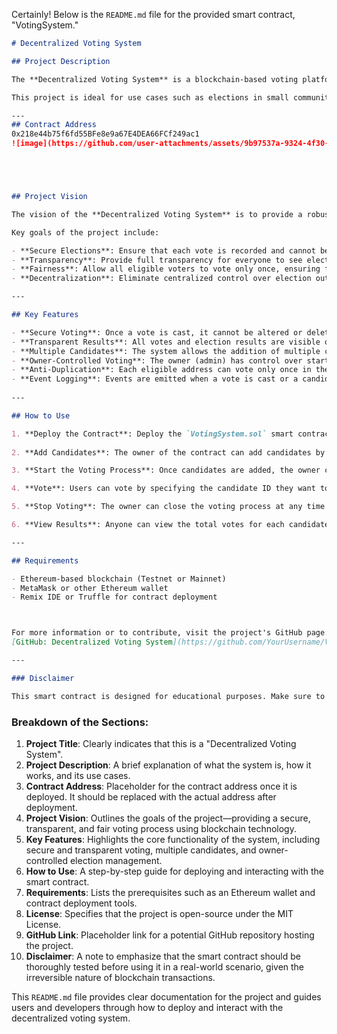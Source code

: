 Certainly! Below is the `README.md` file for the provided smart contract, "VotingSystem."

```markdown
# Decentralized Voting System

## Project Description

The **Decentralized Voting System** is a blockchain-based voting platform built on Ethereum. It provides a secure and transparent way for users to participate in elections. Through the use of smart contracts, it ensures that votes are tamper-proof, transparent, and verifiable. The system allows an owner to add candidates, start and stop the voting process, and ensures that each eligible voter can only vote once.

This project is ideal for use cases such as elections in small communities, governance protocols, or any application that requires a fair and transparent voting mechanism.

---
## Contract Address
0x218e44b75f6fd55BFe8e9a67E4DEA66FCf249ac1
![image](https://github.com/user-attachments/assets/9b97537a-9324-4f30-b634-0a58d1e83143)





## Project Vision

The vision of the **Decentralized Voting System** is to provide a robust, transparent, and secure voting mechanism using blockchain technology. It aims to eliminate fraud and manipulation in traditional voting systems by leveraging the immutable and transparent nature of blockchain.

Key goals of the project include:

- **Secure Elections**: Ensure that each vote is recorded and cannot be altered.
- **Transparency**: Provide full transparency for everyone to see election results in real-time.
- **Fairness**: Allow all eligible voters to vote only once, ensuring fairness.
- **Decentralization**: Eliminate centralized control over election outcomes.

---

## Key Features

- **Secure Voting**: Once a vote is cast, it cannot be altered or deleted, ensuring the integrity of the election results.
- **Transparent Results**: All votes and election results are visible on the blockchain, ensuring transparency and trust.
- **Multiple Candidates**: The system allows the addition of multiple candidates to an election.
- **Owner-Controlled Voting**: The owner (admin) has control over starting and stopping the voting process.
- **Anti-Duplication**: Each eligible address can vote only once in the election.
- **Event Logging**: Events are emitted when a vote is cast or a candidate is added, providing real-time updates to off-chain systems.
  
---

## How to Use

1. **Deploy the Contract**: Deploy the `VotingSystem.sol` smart contract on an Ethereum testnet or mainnet using tools like [Remix IDE](https://remix.ethereum.org/) or [Truffle](https://www.trufflesuite.com/).
   
2. **Add Candidates**: The owner of the contract can add candidates by calling the `addCandidate` function. Each candidate is identified by a unique ID and name.

3. **Start the Voting Process**: Once candidates are added, the owner can open the voting by calling the `startVoting` function. This allows users to cast votes.

4. **Vote**: Users can vote by specifying the candidate ID they want to vote for. Voting is only allowed while the voting process is open.

5. **Stop Voting**: The owner can close the voting process at any time by calling `stopVoting`. No more votes can be cast after the voting is stopped.

6. **View Results**: Anyone can view the total votes for each candidate by calling the `getVotes` function. The owner can also get the total number of votes across all candidates using the `getTotalVotes` function.

---

## Requirements

- Ethereum-based blockchain (Testnet or Mainnet)
- MetaMask or other Ethereum wallet
- Remix IDE or Truffle for contract deployment



For more information or to contribute, visit the project's GitHub page:  
[GitHub: Decentralized Voting System](https://github.com/YourUsername/VotingSystem)

---

### Disclaimer

This smart contract is designed for educational purposes. Make sure to thoroughly test and audit any smart contract before deploying it on the mainnet. Blockchain transactions can be irreversible and require careful handling of private keys and security practices.
```

### Breakdown of the Sections:

1. **Project Title**: Clearly indicates that this is a "Decentralized Voting System".
2. **Project Description**: A brief explanation of what the system is, how it works, and its use cases.
3. **Contract Address**: Placeholder for the contract address once it is deployed. It should be replaced with the actual address after deployment.
4. **Project Vision**: Outlines the goals of the project—providing a secure, transparent, and fair voting process using blockchain technology.
5. **Key Features**: Highlights the core functionality of the system, including secure and transparent voting, multiple candidates, and owner-controlled election management.
6. **How to Use**: A step-by-step guide for deploying and interacting with the smart contract.
7. **Requirements**: Lists the prerequisites such as an Ethereum wallet and contract deployment tools.
8. **License**: Specifies that the project is open-source under the MIT License.
9. **GitHub Link**: Placeholder link for a potential GitHub repository hosting the project.
10. **Disclaimer**: A note to emphasize that the smart contract should be thoroughly tested before using it in a real-world scenario, given the irreversible nature of blockchain transactions.

This `README.md` file provides clear documentation for the project and guides users and developers through how to deploy and interact with the decentralized voting system.
